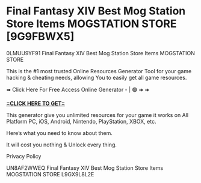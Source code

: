# Final Fantasy XIV Best Mog Station Store Items MOGSTATION STORE [9G9FBWX5]

0LMUU9YF91 Final Fantasy XIV Best Mog Station Store Items MOGSTATION STORE

This is the #1 most trusted Online Resources Generator Tool for your game hacking & cheating needs, allowing You to easily get all game resources. 

➠ Click Here For Free Access Online Generator - | 🟢 ➜ ➜ 

**[=CLICK HERE TO GET=](https://www.google.com/url?q=https%3A%2F%2Fappbitly.com%2FuxHKU)**

This generator give you unlimited resources for your game it works on All Platform PC, iOS, Android, Nintendo, PlayStation, XBOX, etc. 

Here’s what you need to know about them. 

It will cost you nothing & Unlock every thing. 

Privacy Policy

 UN8AF2WWEQ Final Fantasy XIV Best Mog Station Store Items MOGSTATION STORE L9GX9L8L2E

